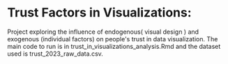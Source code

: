 # Trust Factors in Visualizations:
Project exploring the influence of endogenous( visual design ) and exogenous (individual factors) on people's trust in data visualization. 
The main code to run is in trust_in_visualizations_analysis.Rmd and the dataset used is trust_2023_raw_data.csv.
